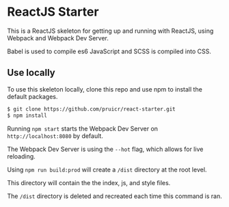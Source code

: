# ReactJS Starter

This is a ReactJS skeleton for getting up and running with ReactJS, using Webpack and Webpack Dev Server.

Babel is used to compile es6 JavaScript and SCSS is compiled into CSS.


## Use locally

To use this skeleton locally, clone this repo and use npm to install the default packages.

```sh
$ git clone https://github.com/pruicr/react-starter.git
$ npm install
```

Running `npm start` starts the Webpack Dev Server on `http://localhost:8080` by default.

The Webpack Dev Server is using the `--hot` flag, which allows for live reloading.

Using `npm run build:prod` will create a `/dist` directory at the root level.

This directory will contain the the index, js, and style files.

The `/dist` directory is deleted and recreated each time this command is ran.

